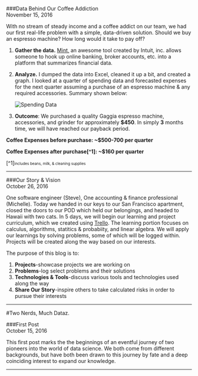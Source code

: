 ###Data Behind Our Coffee Addiction <br />November 15, 2016

With no stream of steady income and a coffee addict on our team, we had our first real-life problem with a simple, data-driven solution. Should we buy an espresso machine? How long would it take to pay off?

1. **Gather the data.** [Mint,](www.mint.com) an awesome tool created by Intuit, inc. allows someone to hook up online banking, broker accounts, etc. into a platform that summarizes financial data.

2. **Analyze.** I dumped the data into Excel, cleaned it up a bit, and created a graph. I looked at a quarter of spending data and forecasted expenses for the next quarter assuming a purchase of an espresso machine & any required accessories. Summary shown below:

	![Spending Data](http://dataz-blog-images.s3-website-us-east-1.amazonaws.com/CoffeeDataNovPost.png)

3. **Outcome**: We purchased a quality Gaggia espresso machine, accessories, and grinder for approximately **$450**. In simply **3** months time, we will have reached our payback period. 

**Coffee Expenses before purchase: ~$500-700 per quarter**

**Coffee Expenses after purchase[^1]: ~$160 per quarter**

[^1]<span style="font-size:10px;">includes beans, milk, &amp; cleaning supplies</span>

---
###Our Story & Vision <br />October 26, 2016

One software engineer (Steve), One accounting & finance professional (Michelle). Today we handed in our keys to our San Francisco apartment, closed the doors to our POD which held our belongings, and headed to Hawaii with two cats. In 5 days, we will begin our learning and project curriculum, which we created using [Trello](www.trello.com). The learning portion focuses on calculus, algorithms, statitics & probabiity, and linear algebra. We will apply our learnings by solving problems, some of which will be logged within. Projects will be created along the way based on our interests.

The purpose of this blog is to:

1. **Projects**-showcase projects we are working on
2. **Problems**-log select problems and their solutions
3. **Technologies & Tools**-discuss various tools and technologies used along the way
4. **Share Our Story**-inspire others to take calculated risks in order to pursue their interests

---

#Two Nerds, Much Dataz.

###First Post <br />October 15, 2016

This first post marks the the beginnings of an eventful journey of two pioneers into the world of data science. We both come from different backgrounds, but have both been drawn to this journey by fate and a deep coinciding interest to expand our knowledge.

---







